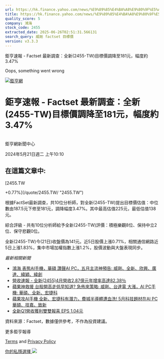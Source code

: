 ```yaml
---
url: https://hk.finance.yahoo.com/news/%E9%89%85%E4%BA%A8%E9%80%9F%E5%A0%B1-factset-%E6%9C%80%E6%96%B0%E8%AA%BF%E6%9F%A5-%E5%85%A8%E6%96%B0-2455-141027708.html
title: https://hk.finance.yahoo.com/news/%E9%89%85%E4%BA%A8%E9%80%9F%E5%A0%B1-factset-%E6%9C%80%E6%96%B0%E8
quality_score: 5
company: 鴻海
stock_code: 2455
extracted_date: 2025-06-26T02:51:31.566131
search_query: 威剛 factset 目標價
version: v3.3.3
---
```


鉅亨速報 - Factset 最新調查：全新(2455-TW)目標價調降至181元，幅度約3.47% 


Oops, something went wrong

 

[![鉅亨網](https://s.yimg.com/ny/api/res/1.2/UM5hrThmhlnSiBO4o4qlLg--/YXBwaWQ9aGlnaGxhbmRlcjt3PTE0NjtoPTQ4O2NmPXdlYnA-/https://s.yimg.com/os/creatr-uploaded-images/2020-01/147c7630-36ab-11ea-ae7c-5ee7a0016555)](http://www.cnyes.com/ "鉅亨網")

# 鉅亨速報 - Factset 最新調查：全新(2455-TW)目標價調降至181元，幅度約3.47%

![](data:image/gif;base64,R0lGODlhAQABAIAAAAAAAP///ywAAAAAAQABAAACAUwAOw==)

鉅亨網新聞中心

2024年5月21日週二 上午10:10

## 在這篇文章中:

[2455.TW

+0.77%](/quote/2455.TW/ "2455.TW")

根據FactSet最新調查，共10位分析師，對全新(2455-TW)提出目標價估值：中位數由187.5元下修至181元，調降幅度3.47%。其中最高估值225元，最低估值138元。

綜合評級 - 共有10位分析師給予全新(2455-TW)評價：積極樂觀8位、保持中立2位、保守悲觀0位。

全新(2455-TW)今(21日)收盤價為141元。近5日股價上漲0.71%，相關通信網路近5日上漲1.83%，集中市場加權指數上漲1.2%，股價波動與大盤表現同步。

*最新相關新聞*

* [鴻海 表態AI手機，華碩 讚聲AI PC，五月主流神預告: 威剛、全新、欣興、廣達、緯穎、緯創](https://news.cnyes.com/news/id/5547912)
* [營收速報 - 全新(2455)4月營收2.87億元年增率高達82.38％](https://news.cnyes.com/news/id/5547743)
* [蘋果神救援 台股開高走低早知道? 急佈來策略: 威剛、台達電 大漲，AI PC手機: 華碩、全新、宏捷科](https://news.cnyes.com/news/id/5545634)
* [蘋果攻AI手機 全新、宏捷科有潛力，費城半導體遭血洗! 5月科技題材在AI PC 華碩、技嘉、致新](https://news.cnyes.com/news/id/5544187)
* [全新Q1營收獲利雙雙報喜 EPS 1.04元](https://news.cnyes.com/news/id/5536774)

資料來源：Factset，數據僅供參考，不作為投資建議。

更多鉅亨報導

[Terms](https://guce.yahoo.com/terms?locale=zh-Hant-HK)  and [Privacy Policy](https://guce.yahoo.com/privacy-policy?locale=zh-Hant-HK)

[你的私隱選擇 ![](https://s.yimg.com/dv/static/siteApp/img/privacy-choice-control.png)](https://guce.yahoo.com/state-controls?locale=zh-Hant-HK&state=VA)